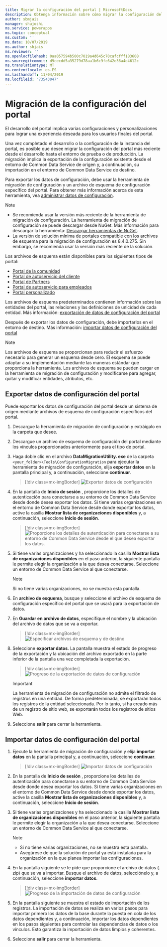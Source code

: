 ```yaml
---
title: Migrar la configuración del portal | MicrosoftDocs
description: Obtenga información sobre cómo migrar la configuración del portal.
author: sbmjais
manager: shujoshi
ms.service: powerapps
ms.topic: conceptual
ms.custom: ''
ms.date: 10/07/2019
ms.author: shjais
ms.reviewer: ''
ms.openlocfilehash: 0aa057594b500c7019a4d645c70cafcfff183608
ms.sourcegitcommit: d9cecdd5a35279d78aa1b6c9fc642e36a4e4612c
ms.translationtype: MT
ms.contentlocale: es-ES
ms.lasthandoff: 11/04/2019
ms.locfileid: "73543047"
---
```

# <a name="migrate-portal-configuration"></a>Migración de la configuración del portal

El desarrollo del portal implica varias configuraciones y personalizaciones para lograr una experiencia deseada para los usuarios finales del portal.

Una vez completado el desarrollo o la configuración de la instancia del portal, es posible que desee migrar la configuración del portal más reciente desde el desarrollo hasta el entorno de prueba o de producción. La migración implica la exportación de la configuración existente desde el entorno de Common Data Service de origen y, a continuación, su importación en el entorno de Common Data Service de destino.

Para exportar los datos de configuración, debe usar la herramienta de migración de configuración y un archivo de esquema de configuración específico del portal. Para obtener más información acerca de esta herramienta, vea [administrar datos de configuración](https://docs.microsoft.com/dynamics365/customer-engagement/admin/manage-configuration-data).

> [!NOTE]
> - Se recomienda usar la versión más reciente de la herramienta de migración de configuración. La herramienta de migración de configuración se puede descargar desde NuGet. Más información para descargar la herramienta: [Descargar herramientas de NuGet](https://docs.microsoft.com/dynamics365/customer-engagement/developer/download-tools-nuget).
> - La versión de solución mínima de portales compatible con los archivos de esquema para la migración de configuración es 8.4.0.275. Sin embargo, se recomienda usar la versión más reciente de la solución.

Los archivos de esquema están disponibles para los siguientes tipos de portal:
- [Portal de la comunidad](https://go.microsoft.com/fwlink/p/?linkid=2019704)
- [Portal de autoservicio del cliente](https://go.microsoft.com/fwlink/p/?linkid=2019705)
- [Portal de Partners](https://go.microsoft.com/fwlink/p/?linkid=2019803)
- [Portal de autoservicio para empleados](https://go.microsoft.com/fwlink/p/?linkid=2019802)
- [Portal personalizado](https://go.microsoft.com/fwlink/p/?linkid=2019804)

Los archivos de esquema predeterminados contienen información sobre las entidades del portal, las relaciones y las definiciones de unicidad de cada entidad. Más información: [exportación de datos de configuración del portal](#export-portal-configuration-data)

Después de exportar los datos de configuración, debe importarlos en el entorno de destino. Más información: [importar datos de configuración del portal](#import-portal-configuration-data)

> [!NOTE]
> Los archivos de esquema se proporcionan para reducir el esfuerzo necesario para generar un esquema desde cero. El esquema se puede adaptar a su implementación mediante las maneras estándar que proporciona la herramienta. Los archivos de esquema se pueden cargar en la herramienta de migración de configuración y modificarse para agregar, quitar y modificar entidades, atributos, etc.

## <a name="export-portal-configuration-data"></a>Exportar datos de configuración del portal

Puede exportar los datos de configuración del portal desde un sistema de origen mediante archivos de esquema de configuración específicos del portal.

1.  Descargue la herramienta de migración de configuración y extráigalo en la carpeta que desee.

2.  Descargue un archivo de esquema de configuración del portal mediante los vínculos proporcionados anteriormente para el tipo de portal.

3.  Haga doble clic en el archivo **DataMigrationUtility. exe** de la carpeta `<your_folder>\Tools\ConfigurationMigration` para ejecutar la herramienta de migración de configuración, elija **exportar datos** en la pantalla principal y, a continuación, seleccione **continuar**.
    
    > [!div class=mx-imgBorder]
    > ![Exportar datos de configuración](../media/export-config-data.png "Exportar datos de configuración")

4.  En la pantalla de **Inicio de sesión** , proporcione los detalles de autenticación para conectarse a su entorno de Common Data Service desde donde desea exportar los datos. Si tiene varias organizaciones en el entorno de Common Data Service desde donde exportar los datos, active la casilla **Mostrar lista de organizaciones disponibles** y, a continuación, seleccione **Inicio de sesión**.

    > [!div class=mx-imgBorder]
    > ![Proporcione los detalles de autenticación para conectarse a su entorno de Common Data Service desde el que desea exportar los datos.](../media/export-config-login.png "Proporcione los detalles de autenticación para conectarse a su entorno de Common Data Service desde el que desea exportar los datos.")

5.  Si tiene varias organizaciones y ha seleccionado la casilla **Mostrar lista de organizaciones disponibles** en el paso anterior, la siguiente pantalla le permite elegir la organización a la que desea conectarse. Seleccione un entorno de Common Data Service al que conectarse. 

    > [!NOTE]
    > Si no tiene varias organizaciones, no se muestra esta pantalla.

6.  En **archivo de esquema**, busque y seleccione el archivo de esquema de configuración específico del portal que se usará para la exportación de datos.

7.  En **Guardar en archivo de datos**, especifique el nombre y la ubicación del archivo de datos que se va a exportar.

    > [!div class=mx-imgBorder]
    > ![Especificar archivos de esquema y de destino](../media/export-config-file-name.png "Especificar archivos de esquema y de destino")

8.  Seleccione **exportar datos**. La pantalla muestra el estado de progreso de la exportación y la ubicación del archivo exportado en la parte inferior de la pantalla una vez completada la exportación.

    > [!div class=mx-imgBorder]
    > ![Progreso de la exportación de datos de configuración](../media/export-config-status.png "Progreso de la exportación de datos de configuración")

    > [!IMPORTANT]
    > La herramienta de migración de configuración no admite el filtrado de registros en una entidad. De forma predeterminada, se exportarán todos los registros de la entidad seleccionada. Por lo tanto, si ha creado más de un registro de sitio web, se exportarán todos los registros de sitios Web.

9.  Seleccione **salir** para cerrar la herramienta.

## <a name="import-portal-configuration-data"></a>Importar datos de configuración del portal

1.  Ejecute la herramienta de migración de configuración y elija **importar datos** en la pantalla principal y, a continuación, seleccione **continuar**.

    > [!div class=mx-imgBorder]
    > ![Importar datos de configuración](../media/import-config-data.png "Importar datos de configuración")

2.  En la pantalla de **Inicio de sesión** , proporcione los detalles de autenticación para conectarse a su entorno de Common Data Service desde donde desea exportar los datos. Si tiene varias organizaciones en el entorno de Common Data Service desde donde exportar los datos, active la casilla **Mostrar lista de organizaciones disponibles** y, a continuación, seleccione **Inicio de sesión**.

3.  Si tiene varias organizaciones y ha seleccionado la casilla **Mostrar lista de organizaciones disponibles** en el paso anterior, la siguiente pantalla le permite elegir la organización a la que desea conectarse. Seleccione un entorno de Common Data Service al que conectarse. 

    > [!NOTE]
    > - Si no tiene varias organizaciones, no se muestra esta pantalla.
    > - Asegúrese de que la solución de portal ya está instalada para la organización en la que planea importar las configuraciones.

4.  En la pantalla siguiente se le pide que proporcione el archivo de datos (. zip) que se va a importar. Busque el archivo de datos, selecciónelo y, a continuación, seleccione **importar datos**. 

    > [!div class=mx-imgBorder]
    > ![Progreso de la importación de datos de configuración](../media/import-config-status.png "Progreso de la importación de datos de configuración")

5.  En la pantalla siguiente se muestra el estado de importación de los registros. La importación de datos se realiza en varios pasos para importar primero los datos de la base durante la puesta en cola de los datos dependientes y, a continuación, importar los datos dependientes en los pasos siguientes para controlar las dependencias de datos o los vínculos. Esto garantiza la importación de datos limpios y coherentes. 

6.  Seleccione **salir** para cerrar la herramienta. 
